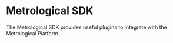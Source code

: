 # Metrological SDK

The Metrological SDK provides useful plugins to integrate with the Metrological Platform.
